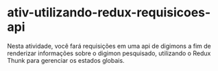 # ativ-utilizando-redux-requisicoes-api
Nesta atividade, você fará requisições em uma api de digimons a fim de renderizar informações sobre o digimon pesquisado, utilizando o Redux Thunk para gerenciar os estados globais. 
